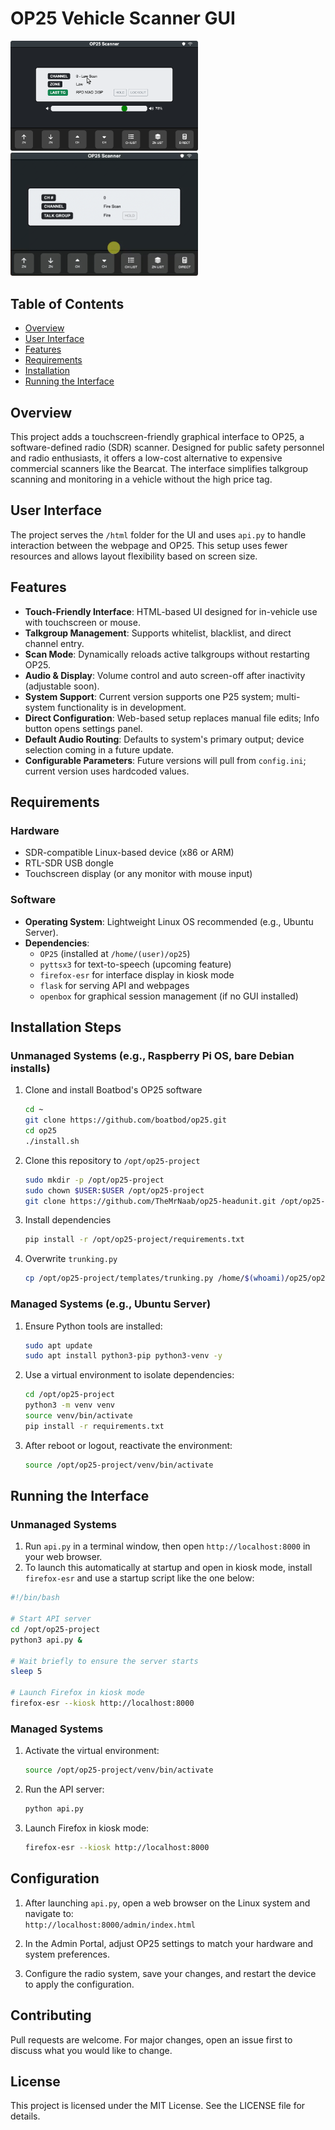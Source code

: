 # OP25 Vehicle Scanner GUI

<p><img src="help/screenshot-updated.png" width="300"/> <img src="help/screenshot-animated.gif" width="300"/></p>

## Table of Contents
- [Overview](#overview)
- [User Interface](#user-interface)
- [Features](#features)
- [Requirements](#requirements)
- [Installation](#installation)
- [Running the Interface](#running-the-interface)

## Overview
This project adds a touchscreen-friendly graphical interface to OP25, a software-defined radio (SDR) scanner. Designed for public safety personnel and radio enthusiasts, it offers a low-cost alternative to expensive commercial scanners like the Bearcat. The interface simplifies talkgroup scanning and monitoring in a vehicle without the high price tag.

## User Interface
The project serves the `/html` folder for the UI and uses `api.py` to handle interaction between the webpage and OP25. This setup uses fewer resources and allows layout flexibility based on screen size.

## Features
- **Touch-Friendly Interface**: HTML-based UI designed for in-vehicle use with touchscreen or mouse.
- **Talkgroup Management**: Supports whitelist, blacklist, and direct channel entry.
- **Scan Mode**: Dynamically reloads active talkgroups without restarting OP25.
- **Audio & Display**: Volume control and auto screen-off after inactivity (adjustable soon).
- **System Support**: Current version supports one P25 system; multi-system functionality is in development.
- **Direct Configuration**: Web-based setup replaces manual file edits; Info button opens settings panel.
- **Default Audio Routing**: Defaults to system's primary output; device selection coming in a future update.
- **Configurable Parameters**: Future versions will pull from `config.ini`; current version uses hardcoded values.

## Requirements

### Hardware
- SDR-compatible Linux-based device (x86 or ARM)  
- RTL-SDR USB dongle  
- Touchscreen display (or any monitor with mouse input)  

### Software
- **Operating System**: Lightweight Linux OS recommended (e.g., Ubuntu Server).
- **Dependencies**:  
  - `OP25` (installed at `/home/(user)/op25`)    
  - `pyttsx3` for text-to-speech (upcoming feature)  
  - `firefox-esr` for interface display in kiosk mode  
  - `flask` for serving API and webpages  
  - `openbox` for graphical session management (if no GUI installed)

## Installation Steps

### Unmanaged Systems (e.g., Raspberry Pi OS, bare Debian installs)

1. Clone and install Boatbod's OP25 software
   ```bash
   cd ~
   git clone https://github.com/boatbod/op25.git
   cd op25
   ./install.sh
   ```

2. Clone this repository to `/opt/op25-project`
   ```bash
   sudo mkdir -p /opt/op25-project
   sudo chown $USER:$USER /opt/op25-project
   git clone https://github.com/TheMrNaab/op25-headunit.git /opt/op25-project
   ```

3. Install dependencies
   ```bash
   pip install -r /opt/op25-project/requirements.txt
   ```

4. Overwrite `trunking.py`
   ```bash
   cp /opt/op25-project/templates/trunking.py /home/$(whoami)/op25/op25/gr-op25_repeater/apps
   ```

### Managed Systems (e.g., Ubuntu Server)

1. Ensure Python tools are installed:
   ```bash
   sudo apt update
   sudo apt install python3-pip python3-venv -y
   ```

2. Use a virtual environment to isolate dependencies:
   ```bash
   cd /opt/op25-project
   python3 -m venv venv
   source venv/bin/activate
   pip install -r requirements.txt
   ```

3. After reboot or logout, reactivate the environment:
   ```bash
   source /opt/op25-project/venv/bin/activate
   ```

## Running the Interface

### Unmanaged Systems
1. Run `api.py` in a terminal window, then open `http://localhost:8000` in your web browser.
2. To launch this automatically at startup and open in kiosk mode, install `firefox-esr` and use a startup script like the one below:

```bash
#!/bin/bash

# Start API server
cd /opt/op25-project
python3 api.py &

# Wait briefly to ensure the server starts
sleep 5

# Launch Firefox in kiosk mode
firefox-esr --kiosk http://localhost:8000
```

### Managed Systems

1. Activate the virtual environment:
   ```bash
   source /opt/op25-project/venv/bin/activate
   ```

2. Run the API server:
   ```bash
   python api.py
   ```

3. Launch Firefox in kiosk mode:
   ```bash
   firefox-esr --kiosk http://localhost:8000
   ```

## Configuration

1. After launching `api.py`, open a web browser on the Linux system and navigate to:  
   `http://localhost:8000/admin/index.html`

2. In the Admin Portal, adjust OP25 settings to match your hardware and system preferences.

3. Configure the radio system, save your changes, and restart the device to apply the configuration. 

## Contributing
Pull requests are welcome. For major changes, open an issue first to discuss what you would like to change.

## License
This project is licensed under the MIT License. See the LICENSE file for details.

